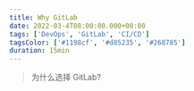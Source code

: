 ```yaml
---
title: Why GitLab
date: 2022-03-4T08:00:00.000+00:00
tags: ['DevOps', 'GitLab', 'CI/CD']
tagsColor: ['#1198cf', '#d85235', '#268785']
duration: 15min
---
```


<blockquote>
为什么选择 GitLab?
</blockquote>